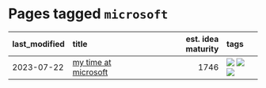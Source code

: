 # Pages tagged `microsoft`

|last_modified|title|est. idea maturity|tags
|:---|:---|---:|:---|
|2023-07-22|[my time at microsoft](../my_time_at_microsoft.md)|1746|[![](https://img.shields.io/badge/tag-amazon-dafbc7)](../tags/amazon.md) [![](https://img.shields.io/badge/tag-autobiographical-7064e0)](../tags/autobiographical.md) [![](https://img.shields.io/badge/tag-microsoft-6819c6)](../tags/microsoft.md)|